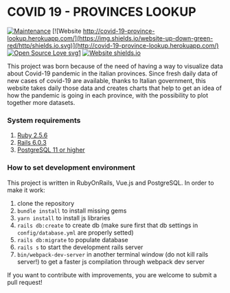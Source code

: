 # COVID 19 - PROVINCES LOOKUP

[![Maintenance](https://img.shields.io/badge/Maintained%3F-yes-green.svg)](https://github.com/Mr5he11/covid-19-province-lookup/commits/master)
[![Website http://covid-19-province-lookup.herokuapp.com/](https://img.shields.io/website-up-down-green-red/http/shields.io.svg)](http://covid-19-province-lookup.herokuapp.com/)
[![Open Source Love svg1](https://badges.frapsoft.com/os/v1/open-source.svg?v=103)](https://github.com/ellerbrock/open-source-badges/)
[![Website shields.io](https://img.shields.io/website-up-down-green-red/http/shields.io.svg)](https://www.covid19-stats.it/)


This project was born because of the need of having a way to visualize data about Covid-19 pandemic in the italian provinces.
Since fresh daily data of new cases of covid-19 are available, thanks to Italian government, this website takes daily those data
and creates charts that help to get an idea of how the pandemic is going in each province, with the possibility to plot together more
datasets.

### System requirements
1. [Ruby 2.5.6](https://www.ruby-lang.org/en/)
2. [Rails 6.0.3](https://rubyonrails.org/)
3. [PostgreSQL 11 or higher](https://www.postgresql.org)

### How to set development environment
This project is written in RubyOnRails, Vue.js and PostgreSQL.
In order to make it work:
1. clone the repository
2. `bundle install` to install missing gems
3. `yarn install` to install js libraries
4. `rails db:create` to create db (make sure first that db settings in `config/database.yml` are properly setted)
5. `rails db:migrate` to populate database
6. `rails s` to start the development rails server
7. `bin/webpack-dev-server` in another terminal window (do not kill rails server!) to get a faster js compilation through webpack dev server

If you want to contribute with improvements, you are welcome to submit a pull request!
